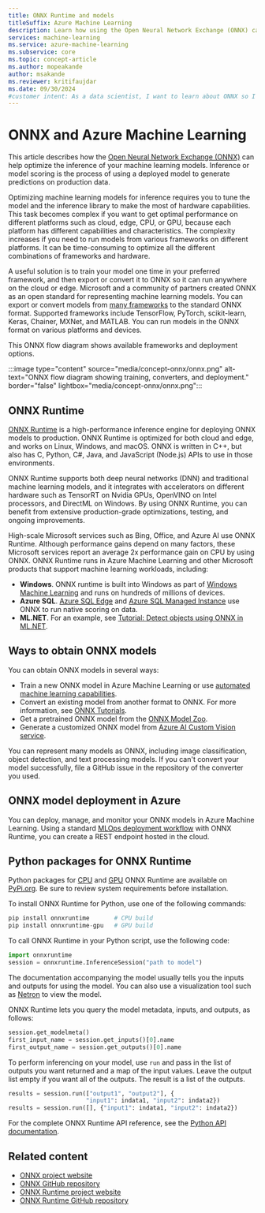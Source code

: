 ```yaml
---
title: ONNX Runtime and models
titleSuffix: Azure Machine Learning
description: Learn how using the Open Neural Network Exchange (ONNX) can help optimize inference of your machine learning models.
services: machine-learning
ms.service: azure-machine-learning
ms.subservice: core
ms.topic: concept-article
ms.author: mopeakande
author: msakande
ms.reviewer: kritifaujdar
ms.date: 09/30/2024
#customer intent: As a data scientist, I want to learn about ONNX so I can use it to optimize the inference of my machine learning models.
---
```


# ONNX and Azure Machine Learning

This article describes how the [Open Neural Network Exchange (ONNX)](https://onnx.ai) can help optimize the inference of your machine learning models. Inference or model scoring is the process of using a deployed model to generate predictions on production data.

Optimizing machine learning models for inference requires you to tune the model and the inference library to make the most of hardware capabilities. This task becomes complex if you want to get optimal performance on different platforms such as cloud, edge, CPU, or GPU, because each platform has different capabilities and characteristics. The complexity increases if you need to run models from various frameworks on different platforms. It can be time-consuming to optimize all the different combinations of frameworks and hardware.

A useful solution is to train your model one time in your preferred framework, and then export or convert it to ONNX so it can run anywhere on the cloud or edge. Microsoft and a community of partners created ONNX as an open standard for representing machine learning models. You can export or convert models from [many frameworks](https://onnx.ai/supported-tools) to the standard ONNX format. Supported frameworks include TensorFlow, PyTorch, scikit-learn, Keras, Chainer, MXNet, and MATLAB. You can run models in the ONNX format on various platforms and devices.

This ONNX flow diagram shows available frameworks and deployment options.

:::image type="content" source="media/concept-onnx/onnx.png" alt-text="ONNX flow diagram showing training, converters, and deployment." border="false" lightbox="media/concept-onnx/onnx.png":::

## ONNX Runtime

[ONNX Runtime](https://onnxruntime.ai) is a high-performance inference engine for deploying ONNX models to production. ONNX Runtime is optimized for both cloud and edge, and works on Linux, Windows, and macOS. ONNX is written in C++, but also has C, Python, C#, Java, and JavaScript (Node.js) APIs to use in those environments.

ONNX Runtime supports both deep neural networks (DNN) and traditional machine learning models, and it integrates with accelerators on different hardware such as TensorRT on Nvidia GPUs, OpenVINO on Intel processors, and DirectML on Windows. By using ONNX Runtime, you can benefit from extensive production-grade optimizations, testing, and ongoing improvements.

High-scale Microsoft services such as Bing, Office, and Azure AI use ONNX Runtime. Although performance gains depend on many factors, these Microsoft services report an average 2x performance gain on CPU by using ONNX. ONNX Runtime runs in Azure Machine Learning and other Microsoft products that support machine learning workloads, including:

- **Windows**. ONNX runtime is built into Windows as part of [Windows Machine Learning](/windows/ai/windows-ml/) and runs on hundreds of millions of devices.
- **Azure SQL**. [Azure SQL Edge](/azure/azure-sql-edge/onnx-overview) and [Azure SQL Managed Instance](/azure/azure-sql/managed-instance/machine-learning-services-overview) use ONNX to run native scoring on data.
- **ML.NET**. For an example, see [Tutorial: Detect objects using ONNX in ML.NET](/dotnet/machine-learning/tutorials/object-detection-onnx).

## Ways to obtain ONNX models

You can obtain ONNX models in several ways:

- Train a new ONNX model in Azure Machine Learning or use [automated machine learning capabilities](concept-automated-ml.md#automl--onnx).
- Convert an existing model from another format to ONNX. For more information, see [ONNX Tutorials](https://github.com/onnx/tutorials).
- Get a pretrained ONNX model from the [ONNX Model Zoo](https://github.com/onnx/models).
- Generate a customized ONNX model from [Azure AI Custom Vision service](/azure/ai-services/custom-vision-service/).

You can represent many models as ONNX, including image classification, object detection, and text processing models. If you can't convert your model successfully, file a GitHub issue in the repository of the converter you used.

## ONNX model deployment in Azure

You can deploy, manage, and monitor your ONNX models in Azure Machine Learning. Using a standard [MLOps deployment workflow](concept-model-management-and-deployment.md#deploy-models-as-endpoints) with ONNX Runtime, you can create a REST endpoint hosted in the cloud.

## Python packages for ONNX Runtime

Python packages for [CPU](https://pypi.org/project/onnxruntime) and [GPU](https://pypi.org/project/onnxruntime-gpu) ONNX Runtime are available on [PyPi.org](https://pypi.org). Be sure to review system requirements before installation.

To install ONNX Runtime for Python, use one of the following commands:

```python    
pip install onnxruntime       # CPU build
pip install onnxruntime-gpu   # GPU build
```

To call ONNX Runtime in your Python script, use the following code:

```python
import onnxruntime
session = onnxruntime.InferenceSession("path to model")
```

The documentation accompanying the model usually tells you the inputs and outputs for using the model. You can also use a visualization tool such as [Netron](https://github.com/lutzroeder/Netron) to view the model.

ONNX Runtime lets you query the model metadata, inputs, and outputs, as follows:

```python
session.get_modelmeta()
first_input_name = session.get_inputs()[0].name
first_output_name = session.get_outputs()[0].name
```

To perform inferencing on your model, use `run` and pass in the list of outputs you want returned and a map of the input values. Leave the output list empty if you want all of the outputs. The result is a list of the outputs.

```python
results = session.run(["output1", "output2"], {
                      "input1": indata1, "input2": indata2})
results = session.run([], {"input1": indata1, "input2": indata2})
```

For the complete ONNX Runtime API reference, see the [Python API documentation](https://onnxruntime.ai/docs/api/python/api_summary.html).

## Related content

- [ONNX project website](https://onnx.ai)
- [ONNX GitHub repository](https://github.com/onnx/onnx)
- [ONNX Runtime project website](https://onnxruntime.ai)
- [ONNX Runtime GitHub repository](https://github.com/Microsoft/onnxruntime)
